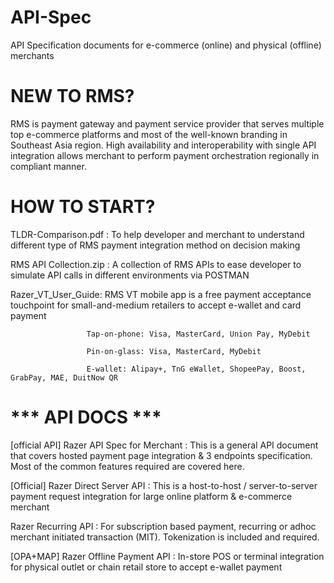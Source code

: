 # API-Spec
API Specification documents for e-commerce (online) and physical (offline) merchants

# NEW TO RMS?
RMS is payment gateway and payment service provider that serves multiple top e-commerce platforms and most of the well-known branding in Southeast Asia region. 
High availability and interoperability with single API integration allows merchant to perform payment orchestration regionally in compliant manner.


# HOW TO START?

TLDR-Comparison.pdf : To help developer and merchant to understand different type of RMS payment integration method on decision making 

RMS API Collection.zip : A collection of RMS APIs to ease developer to simulate API calls in different environments via POSTMAN

Razer_VT_User_Guide: RMS VT mobile app is a free payment acceptance touchpoint for small-and-medium retailers to accept e-wallet and card payment
                     
                     Tap-on-phone: Visa, MasterCard, Union Pay, MyDebit
                     
                     Pin-on-glass: Visa, MasterCard, MyDebit
                     
                     E-wallet: Alipay+, TnG eWallet, ShopeePay, Boost, GrabPay, MAE, DuitNow QR



# *** API DOCS ***

[official API] Razer API Spec for Merchant : This is a general API document that covers hosted payment page integration & 3 endpoints specification. 
                                             Most of the common features required are covered here.
                                              
                                              

[Official] Razer Direct Server API : This is a host-to-host / server-to-server payment request integration for large online platform & e-commerce merchant


Razer Recurring API : For subscription based payment, recurring or adhoc merchant initiated transaction (MIT). Tokenization is included and required.


[OPA+MAP] Razer Offline Payment API : In-store POS or terminal integration for physical outlet or chain retail store to accept e-wallet payment


